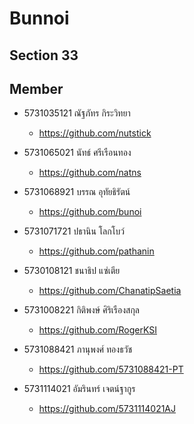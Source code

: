 # Bunnoi

## Section 33

## Member

* 5731035121 ณัฐภัทร กิระวิทยา
  + <https://github.com/nutstick>

* 5731065021 นัทธ์ ศรีเรือนทอง
  + <https://github.com/natns>

* 5731068921 บรรณ อุทัยธิรัตน์
  + <https://github.com/bunoi>

* 5731071721 ปธานิน โลกโบว์
  + <https://github.com/pathanin>

* 5730108121 ชนาธิป แซ่เตีย
  + <https://github.com/ChanatipSaetia>

* 5731008221 กิติพงษ์ ศิริเรืองสกุล
  + <https://github.com/RogerKSI>

* 5731088421 ภานุพงศ์ ทองธวัช
  + <https://github.com/5731088421-PT>

* 5731114021 อัมรินทร์ เจตน์ฐากูร
  + <https://github.com/5731114021AJ>